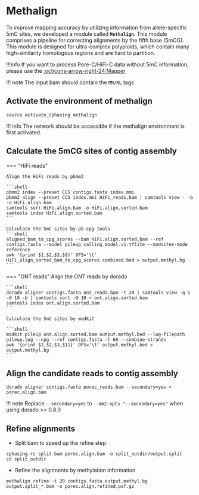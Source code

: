 # Methalign 

To improve mapping accuracy by utilizing information from allele-specific 5mC sites, we developed a module called **`Methalign`**. This module comprises a pipeline for correcting alignments by the fifth base (5mCG). This module is designed for ultra-complex polyploids, which contain many high-similarity homologous regions and are hard to partition.

!!!info 
    If you want to process Pore-C/HiFi-C data without 5mC information, please use the [:octicons-arrow-right-24:Mapper](mapper.md)

!!! note
    The input bam should contain the `MM/ML` tags

## Activate the environment of methalign
```shell
source activate_cphasing methalign
```
!!! info
    The network should be accessible if the methalign environment is first activated.

## Calculate the 5mCG sites of contig assembly

=== "HiFi reads"
    
    Align the HiFi reads by pbmm2

    ```shell
    pbmm2 index --preset CCS contigs.fasta index.mmi 
    pbmm2 align --preset CCS index.mmi HiFi_reads.bam | samtools view - -b -o HiFi.align.bam
    samtools sort HiFi.align.bam -o HiFi.align.sorted.bam
    samtools index HiFi.align.sorted.bam
    ```

    Calculate the 5mC sites by pb-cpg-tools
    ```shell
    aligned_bam_to_cpg_scores --bam HiFi.align.sorted.bam --ref contigs.fasta --model pileup_calling_model.v1.tflite --modsites-mode reference
    awk '{print $1,$2,$3,$9}' OFS='\t' HiFi_align_sorted_bam_to_cpg_scores.combined.bed > output.methyl.bg
    ```

=== "ONT reads" 
    Align the ONT reads by dorado

    ```shell
    dorado aligner contigs.fasta ont_reads.bam -t 20 | samtools view -q 1 -@ 10 -b | samtools sort -@ 10 > ont.align.sorted.bam 
    samtools index ont.align.sorted.bam 
    ```

    Calculate the 5mC sites by modkit

    ```shell
    modkit pileup ont.align.sorted.bam output.methyl.bed --log-filepath pileup.log --cpg --ref contigs.fasta -t 60 --combine-strands
    awk '{print $1,$2,$3,$11}' OFS='\t' output.methyl.bed > output.methyl.bg
    ```

## Align the candidate reads to contig assembly
```shell
dorado aligner contigs.fasta porec_reads.bam --secondary=yes > porec.align.bam
```
!!! note
    Replace `--secondary=yes` to `--mm2-opts "--secondary=yes"` when using dorado >= 0.8.0

## Refine alignments
- Split bam to speed up the refine step
```shell
cphasing-rs split-bam porec.align.bam -o split_outdir/output.split
cd split_outdir
```

- Refine the alignments by methylation information
```shell
methalign refine -t 20 contigs.fasta output.methyl.bg output.split_*.bam -o porec.align.refined.paf.gz
```